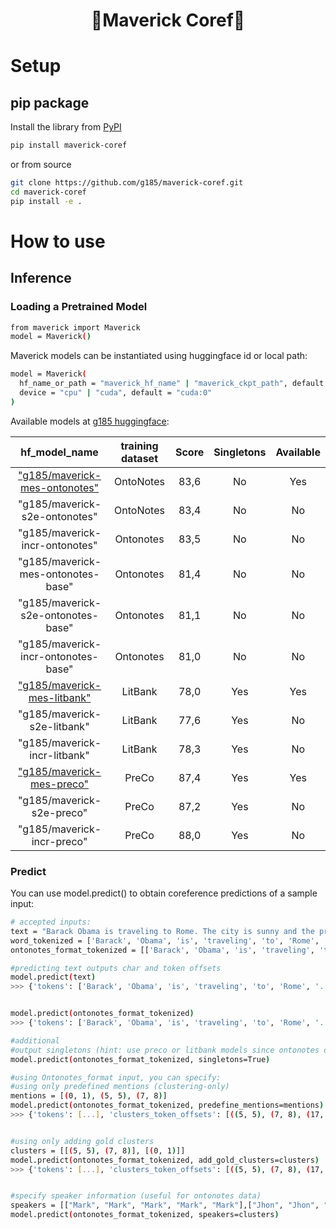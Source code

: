 <h1 align="center">
  🤘Maverick Coref🤘
</h1>

# Setup
## pip package
Install the library from [PyPI](https://pypi.org/project/maverick-coref/)

```bash
pip install maverick-coref
```
or from source 

```bash
git clone https://github.com/g185/maverick-coref.git
cd maverick-coref
pip install -e .
```

<!-- ## (Optional) Use the official script to train and evaluate maverick systems

## Download Maverick Models
link to maverick pretrained models:
https://drive.google.com/drive/u/2/folders/1UXq4gWt1xYw2o1KDKhCtDsk5q0EiPx1t

All models can be found on [huggingface](https://huggingface.co/g185)

Put the zip file *ontonotes-release-5.0_LDC2013T19.tgz* in the folder *data/prepareontonotes/* if you want to preprocess Ontonotes, and then run 

```bash
git clone https://github.com/g185/maverick-coref.git
cd maverick-coref
bash ./setup.sh
``` -->



# How to use
## Inference
<!-- For convenience, for inference is preferable using the pip module: -->

### Loading a Pretrained Model
```bash
from maverick import Maverick
model = Maverick()
```
Maverick models can be instantiated using huggingface id or local path:
```bash
model = Maverick(
  hf_name_or_path = "maverick_hf_name" | "maverick_ckpt_path", default = "g185/maverick-mes-ontonotes"
  device = "cpu" | "cuda", default = "cuda:0"
)
```
Available models at [g185 huggingface](https://huggingface.co/g185):

|            hf_model_name            | training dataset | Score | Singletons | Available |
|:-----------------------------------:|:----------------:|:-----:|:----------:|:---------:|
|    ["g185/maverick-mes-ontonotes"](https://huggingface.co/g185/maverick-mes-ontonotes)    |     OntoNotes    |  83,6 |     No     |    Yes    |
|    "g185/maverick-s2e-ontonotes"    |     OntoNotes    |  83,4 |     No     |     No    |
|    "g185/maverick-incr-ontonotes"   |     Ontonotes    |  83,5 |     No     |     No    |
|  "g185/maverick-mes-ontonotes-base" |     Ontonotes    |  81,4 |     No     |     No    |
| "g185/maverick-s2e-ontonotes-base"  |     Ontonotes    |  81,1 |     No     |     No    |
| "g185/maverick-incr-ontonotes-base" |     Ontonotes    |  81,0 |     No     |     No    |
|     ["g185/maverick-mes-litbank"](https://huggingface.co/g185/maverick-mes-litbank)     |      LitBank     |  78,0 |     Yes    |    Yes    |
|     "g185/maverick-s2e-litbank"     |      LitBank     |  77,6 |     Yes    |     No    |
|     "g185/maverick-incr-litbank"    |      LitBank     |  78,3 |     Yes    |     No    |
|      ["g185/maverick-mes-preco"](https://huggingface.co/g185/g185/maverick-mes-preco)      |       PreCo      |  87,4 |     Yes    |    Yes    |
|      "g185/maverick-s2e-preco"      |       PreCo      |  87,2 |     Yes    |     No    |
|      "g185/maverick-incr-preco"     |       PreCo      |  88,0 |     Yes    |     No    |

### Predict
You can use model.predict() to obtain coreference predictions of a sample input:

```bash
# accepted inputs:
text = "Barack Obama is traveling to Rome. The city is sunny and the president plans to visit its most important monument, the Colosseum"
word_tokenized = ['Barack', 'Obama', 'is', 'traveling', 'to', 'Rome', '.', 'The', 'city', 'is', 'sunny', 'and', 'the', 'president', 'plans', 'to', 'visit', 'its', 'most', 'important', 'monument', ',', 'the', 'Colosseum']
ontonotes_format_tokenized = [['Barack', 'Obama', 'is', 'traveling', 'to', 'Rome', '.'], ['The', 'city', 'is', 'sunny', 'and', 'the', 'president', 'plans', 'to', 'visit', 'its', 'most', 'important', 'monument', ',', 'the', 'Colosseum']] # (sentence + word)

#predicting text outputs char and token offsets
model.predict(text)
>>> {'tokens': ['Barack', 'Obama', 'is', 'traveling', 'to', 'Rome', '.', 'The', 'city', 'is', 'sunny', 'and', 'the', 'president', 'plans', 'to', 'visit', 'its', 'most', 'important', 'monument', ',', 'the', 'Colosseum'], 'clusters_token_offsets': [((5, 5), (7, 8), (17, 17)), ((0, 1), (12, 13))], 'clusters_char_offsets': [[(29, 32), (35, 42), (86, 88)], [(0, 11), (57, 69)]], 'clusters_token_text': [['Rome', 'The city', 'its'], ['Barack Obama', 'the president']]}


model.predict(ontonotes_format_tokenized)
>>> {'tokens': ['Barack', 'Obama', 'is', 'traveling', 'to', 'Rome', '.', 'The', 'city', 'is', 'sunny', 'and', 'the', 'president', 'plans', 'to', 'visit', 'its', 'most', 'important', 'monument', ',', 'the', 'Colosseum'], 'clusters_token_offsets': [[(5, 5), (7, 8), (17, 17)], [(0, 1), (12, 13)]], 'clusters_char_offsets': None, 'clusters_token_text': [['Rome', 'The city', 'its'], ['Barack Obama', 'the president']]}

#additional
#output singletons (hint: use preco or litbank models since ontonotes dataset does not include singletons)
model.predict(ontonotes_format_tokenized, singletons=True)

#using Ontonotes_format input, you can specify:
#using only predefined mentions (clustering-only)
mentions = [(0, 1), (5, 5), (7, 8)]
model.predict(ontonotes_format_tokenized, predefine_mentions=mentions)
>>> {'tokens': [...], 'clusters_token_offsets': [((5, 5), (7, 8), (17, 17)), ((0, 1), (12, 13))], 'clusters_char_offsets': None, 'clusters_token_text': [['Rome', 'The city', 'its'], ['Barack Obama', 'the president']]}


#using only adding gold clusters 
clusters = [[(5, 5), (7, 8)], [(0, 1)]]
model.predict(ontonotes_format_tokenized, add_gold_clusters=clusters)
>>> {'tokens': [...], 'clusters_token_offsets': [((5, 5), (7, 8), (17, 17)), ((0, 1), (12, 13))], 'clusters_char_offsets': None, 'clusters_token_text': [['Rome', 'The city', 'its'], ['Barack Obama', 'the president']]}


#specify speaker information (useful for ontonotes data)
speakers = [["Mark", "Mark", "Mark", "Mark", "Mark"],["Jhon", "Jhon", "Jhon", "Jhon"]]
model.predict(ontonotes_format_tokenized, speakers=clusters)

```


<!-- ## Environment Setup
To set up the python environment for this project, we strongly suggest using the bash script setup.sh that you can find at top level in this repo. This script will create a new conda environment and take care of all the requirements and the data needed for the project. Simply run on the command line:

```
bash ./setup.sh
```
Remember to put the zip file *ontonotes-release-5.0_LDC2013T19.tgz* in the folder *data/prepareontonotes/* if you want to preprocess Ontonotes with the standard preprocessing proposed by [e2e-coref](https://github.com/kentonl/e2e-coref/).

todo: add info about official scorer in https://github.com/conll/reference-coreference-scorers
bring experiments -->